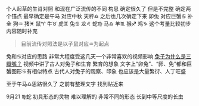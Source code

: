 个人起草的生肖对照 和现在广泛流传的不同
构思 确定很久了 但是不完整
确定两个锚点 最早确定是午马 对应中秋 天秤♎︎
之后也几次确定下来 卯兔 对应巨蟹♋︎
补全
狗♒︎ 猪♓︎ 鼠♈︎ 牛♉︎ 虎♊︎ 兔♋︎
龙♌︎ 蛇♍︎ 马♎︎ 羊♏︎ 猴♐︎ 鸡♑︎
这个考量比较初步 内容随时补充

>目前流传对照法是以子鼠对应♒︎为起点

兔和♋︎对应的思路
非常大程度受这几天一个非常喜欢的视频影响
[兔子为什么是三瓣嘴？](https://b23.tv/fND7pTA)
视频中讲了古人对兔子和生育 繁育的想象
文字上“卯兔”、“卵、免”都和巨蟹图形♋︎有相似特点
古代人对兔子的观察、印象 也应该是大量繁衍、人丁旺盛

至于午马♎︎思路很久了
之前有整理文字 找到贴近来

9月21 ♍︎蛇 初具形态的灵物 难以理解的 非常不同的形态
长到中等尺度的长虫
